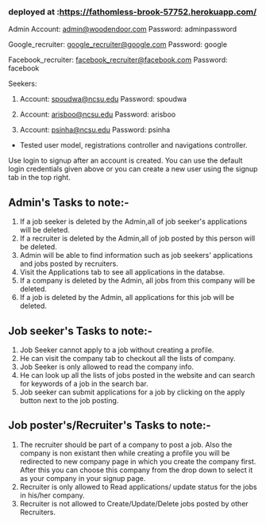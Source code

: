  ### deployed at :https://fathomless-brook-57752.herokuapp.com/

Admin Account: admin@woodendoor.com
Password: adminpassword

Google_recruiter: google_recruiter@google.com
Password: google

Facebook_recruiter: facebook_recruiter@facebook.com
Password: facebook

Seekers:

1. Account: spoudwa@ncsu.edu
   Password: spoudwa
  
2. Account: arisboo@ncsu.edu
      Password: arisboo

3. Account: psinha@ncsu.edu
      Password: psinha
      
 - Tested user model, registrations controller and navigations controller. 
 
 Use login to signup after an account is created. You can use the default login credentials given above or you can create a new user using the signup tab in the top right.
 
 ## <b>Admin's Tasks to note:- </b>
 
 1. If a job seeker is deleted by the Admin,all of job seeker's applications will be deleted.
 2. If a recruiter is deleted by the Admin,all of job posted by this person will be deleted.
 3. Admin will be able to find information such as job seekers' applications and jobs posted by recruiters.
 4. Visit the Applications tab to see all applications in the databse.
 5. If a company is deleted by the Admin, all jobs from this company will be deleted.
 6. If a job is deleted by the Admin, all applications for this job will be deleted.
 
## <b> Job seeker's Tasks to note:- </b> 
 
 1. Job Seeker cannot apply to a job without creating a profile. 
 2. He can visit the company tab to checkout all the lists of company.
 3. Job Seeker is only allowed to read the company info.
 4. He can look up all the lists of jobs posted in the website and can search for keywords of a job in the search bar.
 5. Job seeker can submit applications for a job by clicking on the apply button next to the job posting.
 
 ## <b> Job poster's/Recruiter's Tasks to note:- </b>
 
1. The recruiter should be part of a company to post a job. Also the company is non existant then while creating a profile you will be redirected to new company page in which you create the company first. After this you can choose this company from the drop down to select it as your company in your signup page.
2. Recruiter is only allowed to Read applications/ update status for the jobs in his/her company.
3. Recruiter is not allowed to Create/Update/Delete jobs posted by other Recruiters.
